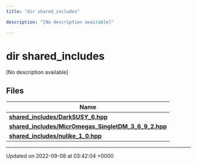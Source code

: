 ```yaml
---
title: "dir shared_includes"

description: "[No description available]"

---
```


# dir shared_includes

[No description available]

## Files

| Name           |
| -------------- |
| **[shared_includes/DarkSUSY_6.hpp](/documentation/code/files/darksusy__6_8hpp/#file-shared-includes-darksusy-6-hpp)**  |
| **[shared_includes/MicrOmegas_SingletDM_3_6_9_2.hpp](/documentation/code/files/micromegas__singletdm__3__6__9__2_8hpp/#file-shared-includes-micromegas-singletdm-3-6-9-2-hpp)**  |
| **[shared_includes/nulike_1_0.hpp](/documentation/code/files/nulike__1__0_8hpp/#file-shared-includes-nulike-1-0-hpp)**  |






-------------------------------

Updated on 2022-09-08 at 03:42:04 +0000
